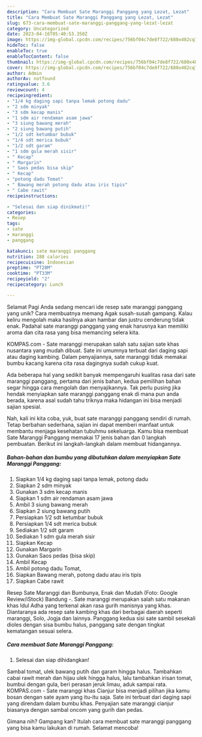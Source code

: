 ```yaml
---
description: "Cara Membuat Sate Maranggi Panggang yang Lezat, Lezat"
title: "Cara Membuat Sate Maranggi Panggang yang Lezat, Lezat"
slug: 673-cara-membuat-sate-maranggi-panggang-yang-lezat-lezat
category: Uncategorized
date: 2023-04-16T05:40:53.350Z
image: https://img-global.cpcdn.com/recipes/756bf04c7de8f722/680x482cq70/sate-maranggi-panggang-foto-resep-utama.jpg
hideToc: false
enableToc: true
enableTocContent: false
thumbnail: https://img-global.cpcdn.com/recipes/756bf04c7de8f722/680x482cq70/sate-maranggi-panggang-foto-resep-utama.jpg
cover: https://img-global.cpcdn.com/recipes/756bf04c7de8f722/680x482cq70/sate-maranggi-panggang-foto-resep-utama.jpg
author: Admin
authorAv: notfound
ratingvalue: 3.6
reviewcount: 4
recipeingredient:
- "1/4 kg daging sapi tanpa lemak potong dadu"
- "2 sdm minyak"
- "3 sdm kecap manis"
- "1 sdm air rendaman asam jawa"
- "3 siung bawang merah"
- "2 siung bawang putih"
- "1/2 sdt ketumbar bubuk"
- "1/4 sdt merica bubuk"
- "1/2 sdt garam"
- "1 sdm gula merah sisir"
- " Kecap"
- " Margarin"
- " Saos pedas bisa skip"
- " Kecap"
- "potong dadu Tomat"
- " Bawang merah potong dadu atau iris tipis"
- " Cabe rawit"
recipeinstructions:

- "Selesai dan siap dinikmati!"
categories:
- Resep
tags:
- sate
- maranggi
- panggang

katakunci: sate maranggi panggang 
nutrition: 288 calories
recipecuisine: Indonesian
preptime: "PT28M"
cooktime: "PT33M"
recipeyield: "2"
recipecategory: Lunch

---
```



Selamat Pagi Anda sedang mencari ide resep sate maranggi panggang yang unik? Cara membuatnya memang Agak susah-susah gampang. Kalau keliru mengolah maka hasilnya akan hambar dan justru cenderung tidak enak. Padahal sate maranggi panggang yang enak harusnya kan memiliki aroma dan cita rasa yang bisa memancing selera kita.


KOMPAS.com - Sate maranggi merupakan salah satu sajian sate khas nusantara yang mudah dibuat. Sate ini umumnya terbuat dari daging sapi atau daging kambing. Dalam penyajiannya, sate maranggi tidak memakai bumbu kacang karena cita rasa dagingnya sudah cukup kuat.

Ada beberapa hal yang sedikit banyak mempengaruhi kualitas rasa dari sate maranggi panggang, pertama dari jenis bahan, kedua pemilihan bahan segar hingga cara mengolah dan menyajikannya. Tak perlu pusing jika hendak menyiapkan sate maranggi panggang enak di mana pun anda berada, karena asal sudah tahu triknya maka hidangan ini bisa menjadi sajian spesial.


Nah, kali ini kita coba, yuk, buat sate maranggi panggang sendiri di rumah. Tetap berbahan sederhana, sajian ini dapat memberi manfaat untuk membantu menjaga kesehatan tubuhmu sekeluarga. Kamu bisa membuat Sate Maranggi Panggang memakai 17 jenis bahan dan 0 langkah pembuatan. Berikut ini langkah-langkah dalam membuat hidangannya.

<!--inarticleads1-->

##### Bahan-bahan dan bumbu yang dibutuhkan dalam menyiapkan Sate Maranggi Panggang:

1. Siapkan 1/4 kg daging sapi tanpa lemak, potong dadu
1. Siapkan 2 sdm minyak
1. Gunakan 3 sdm kecap manis
1. Siapkan 1 sdm air rendaman asam jawa
1. Ambil 3 siung bawang merah
1. Siapkan 2 siung bawang putih
1. Persiapkan 1/2 sdt ketumbar bubuk
1. Persiapkan 1/4 sdt merica bubuk
1. Sediakan 1/2 sdt garam
1. Sediakan 1 sdm gula merah sisir
1. Siapkan  Kecap
1. Gunakan  Margarin
1. Gunakan  Saos pedas (bisa skip)
1. Ambil  Kecap
1. Ambil potong dadu Tomat,
1. Siapkan  Bawang merah, potong dadu atau iris tipis
1. Siapkan  Cabe rawit


Resep Sate Maranggi dan Bumbunya, Enak dan Mudah (Foto: Google Review/iStock) Bandung -. Sate maranggi merupakan salah satu makanan khas Idul Adha yang terkenal akan rasa gurih manisnya yang khas. Diantaranya ada resep sate kambing khas dari berbagai daerah seperti maranggi, Solo, Jogja dan lainnya. Panggang kedua sisi sate sambil sesekali dioles dengan sisa bumbu halus, panggang sate dengan tingkat kematangan sesuai selera. 

<!--inarticleads2-->

##### Cara membuat Sate Maranggi Panggang:


1. Selesai dan siap dihidangkan!

Sambal tomat, ulek bawang putih dan garam hingga halus. Tambahkan cabai rawit merah dan hijau ulek hingga halus, lalu tambahkan irisan tomat, bumbui dengan gula, beri perasan jeruk limau, aduk sampai rata. KOMPAS.com - Sate maranggi khas Cianjur bisa menjadi pilihan jika kamu bosan dengan sate ayam yang itu-itu saja. Sate ini terbuat dari daging sapi yang direndam dalam bumbu khas. Penyajian sate maranggi cianjur biasanya dengan sambal oncom yang gurih dan pedas. 

Gimana nih? Gampang kan? Itulah cara membuat sate maranggi panggang yang bisa kamu lakukan di rumah. Selamat mencoba!
